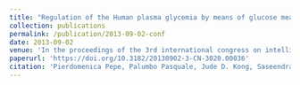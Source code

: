 ```yaml
---
title: "Regulation of the Human plasma glycemia by means of glucose measurements and subcutaneous insulin administration"
collection: publications
permalink: /publication/2013-09-02-conf
date: 2013-09-02
venue: 'In the proceedings of the 3rd international congress on intelligent control and automation science'
paperurl: 'https://doi.org/10.3182/20130902-3-CN-3020.00036'
citation: 'Pierdomenica Pepe, Palumbo Pasquale, Jude D. Kong, Saseendran K. Sreeedhar & Panunzi Simona.  (2013). "Regulation of the Human plasma glycemia by means of glucose measurements and subcutaneous insulin administration." <i>in the proceedings of the 3rd international congress on intelligent control and automation science</i>. 46(20), 524-529.'
---
```

